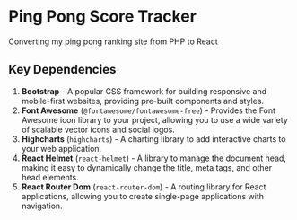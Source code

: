 # Ping Pong Score Tracker

Converting my ping pong ranking site from PHP to React

## Key Dependencies

1. **Bootstrap** - A popular CSS framework for building responsive and mobile-first websites, providing pre-built components and styles.
2. **Font Awesome** (`@fortawesome/fontawesome-free`) - Provides the Font Awesome icon library to your project, allowing you to use a wide variety of scalable vector icons and social logos.
3. **Highcharts** (`highcharts`) - A charting library to add interactive charts to your web application.
4. **React Helmet** (`react-helmet`) - A library to manage the document head, making it easy to dynamically change the title, meta tags, and other head elements.
5. **React Router Dom** (`react-router-dom`) - A routing library for React applications, allowing you to create single-page applications with navigation.

